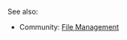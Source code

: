 

See also:
* Community: [File Management](https://community.datagrok.ai/t/new-feature-file-share-browser/17/6)